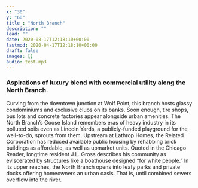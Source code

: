 ```yaml
---
x: "30"
y: "60"
title : "North Branch"
description: ""
lead: ""
date: 2020-08-17T12:18:10+00:00
lastmod: 2020-04-17T12:18:10+00:00
draft: false
images: []
audio: test.mp3
---
```

### Aspirations of luxury blend with commercial utility along the North Branch.

Curving from the downtown junction at Wolf Point, this branch hosts glassy condominiums and exclusive clubs on its banks.  Soon enough, tire shops, bus lots and concrete factories appear alongside urban amenities. The North Branch’s Goose Island remembers eras of heavy industry in its polluted soils even as Lincoln Yards,  a publicly-funded playground for the well-to-do, sprouts from them. Upstream at Lathrop Homes, the Related Corporation has reduced available public housing by rehabbing brick buildings as affordable, as well as upmarket units. Quoted in the Chicago Reader, longtime resident J.L. Gross describes his community as eviscerated by structures like a boathouse designed “for white people.” In its upper reaches, the North Branch opens into leafy parks and private docks offering homeowners an urban oasis. That is, until combined sewers overflow into the river.
